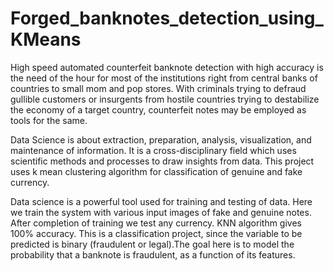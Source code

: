 # Forged_banknotes_detection_using_KMeans

High speed automated counterfeit banknote detection with high accuracy is the need of the hour for most of the institutions right from central banks of countries to small mom and pop stores. With criminals trying to defraud gullible customers or insurgents from hostile countries trying to destabilize the economy of a target country, counterfeit notes may be employed as tools for the same.

Data Science is about extraction, preparation, analysis, visualization, and maintenance of information. It is a cross-disciplinary field which uses scientific methods and processes to draw insights from data. 
This project uses k mean clustering algorithm for classification of genuine and fake currency. 

Data science is a powerful tool used for training and testing of data. Here we train the system with various input images of fake and genuine notes. After completion of training we test any currency. KNN algorithm gives 100% accuracy.
This is a classification project, since the variable to be predicted is binary (fraudulent or legal).The goal here is to model the probability that a banknote is fraudulent, as a function of its features.
